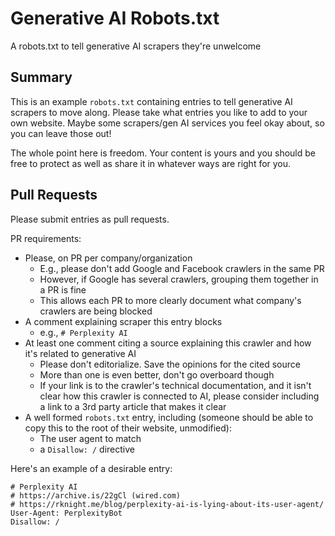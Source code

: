 # Generative AI Robots.txt

A robots.txt to tell generative AI scrapers they're unwelcome

## Summary

This is an example `robots.txt` containing entries to tell generative AI scrapers to move along. Please take what entries you like to add to your own website. Maybe some scrapers/gen AI services you feel okay about, so you can leave those out!

The whole point here is freedom. Your content is yours and you should be free to protect as well as share it in whatever ways are right for you.

## Pull Requests

Please submit entries as pull requests.

PR requirements:
- Please, on PR per company/organization
  - E.g., please don't add Google and Facebook crawlers in the same PR
  - However, if Google has several crawlers, grouping them together in a PR is fine
  - This allows each PR to more clearly document what company's crawlers are being blocked
- A comment explaining scraper this entry blocks
  - e.g., `# Perplexity AI`
- At least one comment citing a source explaining this crawler and how it's related to generative AI
  - Please don't editorialize. Save the opinions for the cited source
  - More than one is even better, don't go overboard though
  - If your link is to the crawler's technical documentation, and it isn't clear how this crawler is connected to AI, please consider including a link to a 3rd party article that makes it clear
- A well formed `robots.txt` entry, including (someone should be able to copy this to the root of their website, unmodified):
  - The user agent to match
  - a `Disallow: /` directive

Here's an example of a desirable entry:

```
# Perplexity AI
# https://archive.is/22gCl (wired.com)
# https://rknight.me/blog/perplexity-ai-is-lying-about-its-user-agent/
User-Agent: PerplexityBot
Disallow: /
```